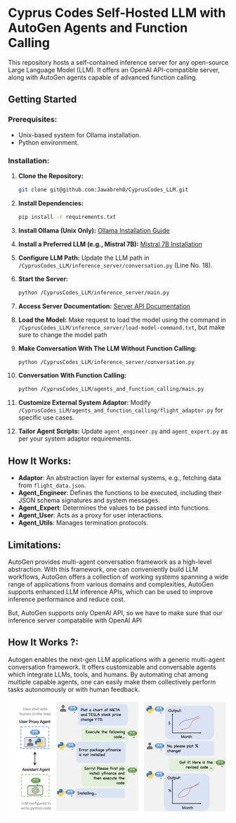 
# Cyprus Codes Self-Hosted LLM with AutoGen Agents and Function Calling

This repository hosts a self-contained inference server for any open-source Large Language Model (LLM). It offers an OpenAI API-compatible server, along with AutoGen agents capable of advanced function calling.

## Getting Started

### Prerequisites:
- Unix-based system for Ollama installation.
- Python environment.

### Installation:

1. **Clone the Repository:**
   ```bash
   git clone git@github.com:Jawabreh0/CyprusCodes_LLM.git
   ```

2. **Install Dependencies:**
   ```bash
   pip install -r requirements.txt
   ```

3. **Install Ollama (Unix Only):**
   [Ollama Installation Guide](https://ollama.ai/)

4. **Install a Preferred LLM (e.g., Mistral 7B):**
   [Mistral 7B Installation](https://ollama.ai/library/openhermes:7b-mistral-v2.5-q5_K_M)

5. **Configure LLM Path:**
   Update the LLM path in `/CyprusCodes_LLM/inference_server/conversation.py` (Line No. 18).

6. **Start the Server:**
   ```bash
   python /CyprusCodes_LLM/inference_server/main.py
   ```

7. **Access Server Documentation:**
   [Server API Documentation](http://0.0.0.0:8000/docs)

8. **Load the Model:**
   Make request to load the model using the command in `/CyprusCodes_LLM/inference_server/load-model-command.txt`, but make sure to change the model path

9. **Make Conversation With The LLM Without Function Calling:**
   ```bash
   python /CyprusCodes_LLM/inference_server/conversation.py
   ```

10. **Conversation With Function Calling:**
    ```bash
    python /CyprusCodes_LLM/agents_and_function_calling/main.py
    ```

11. **Customize External System Adaptor:**
    Modify `/CyprusCodes_LLM/agents_and_function_calling/flight_adaptor.py` for specific use cases.

12. **Tailor Agent Scripts:**
    Update `agent_engineer.py` and `agent_expert.py` as per your system adaptor requirements.

## How It Works:

- **Adaptor**: An abstraction layer for external systems, e.g., fetching data from `flight_data.json`.
- **Agent_Engineer**: Defines the functions to be executed, including their JSON schema signatures and system messages.
- **Agent_Expert**: Determines the values to be passed into functions.
- **Agent_User**: Acts as a proxy for user interactions.
- **Agent_Utils**: Manages termination protocols.

## Limitations:
AutoGen provides multi-agent conversation framework as a high-level abstraction. With this framework, one can conveniently build LLM workflows, AutoGen offers a collection of working systems spanning a wide range of applications from various domains and complexities, AutoGen supports enhanced LLM inference APIs, which can be used to improve inference performance and reduce cost.

But, AutoGen supports only OpenAI API, so we have to make sure that our inference server compatabile with OpenAI API

## How It Works ?:
Autogen enables the next-gen LLM applications with a generic multi-agent conversation framework. It offers customizable and conversable agents which integrate LLMs, tools, and humans. By automating chat among multiple capable agents, one can easily make them collectively perform tasks autonomously or with human feedback.

![How It Works](how-it-works.png)
